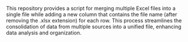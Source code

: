 This repository provides a script for merging multiple Excel files into a single file while adding a new column that contains the file name (after removing the .xlsx extension) for each row. This process streamlines the consolidation of data from multiple sources into a unified file, enhancing data analysis and organization.
